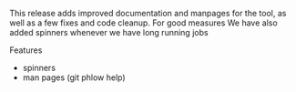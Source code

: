 This release adds improved documentation and manpages for the tool, as well
as a few fixes and code cleanup. For good measures We have also added spinners whenever
we have long running jobs

Features
- spinners
- man pages (git phlow help)
